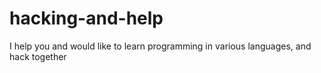 # hacking-and-help
I help you and would like to learn programming in various languages, and hack together
